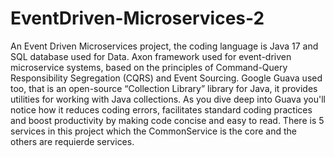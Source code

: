 # EventDriven-Microservices-2
An Event Driven Microservices project, the coding language is Java 17 and SQL database used for Data. Axon framework used for event-driven microservice systems, based on the principles of Command-Query Responsibility Segregation (CQRS) and Event Sourcing. Google Guava used too, that is an open-source “Collection Library” library for Java, it provides utilities for working with Java collections. As you dive deep into Guava you'll notice how it reduces coding errors, facilitates standard coding practices and boost productivity by making code concise and easy to read. There is 5 services in this project which the CommonService is the core and the others are requierde services.
